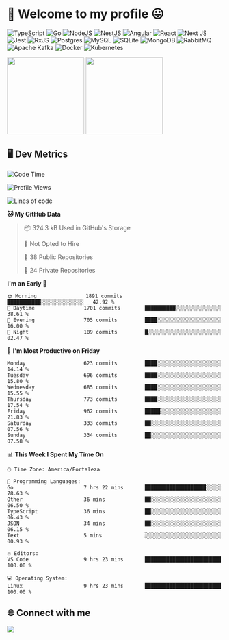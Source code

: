 # 🎉 Welcome to my profile 😛

![TypeScript](https://img.shields.io/badge/typescript-%23007ACC.svg?style=for-the-badge&logo=typescript&logoColor=white)
![Go](https://img.shields.io/badge/go-%2300ADD8.svg?style=for-the-badge&logo=go&logoColor=white)
![NodeJS](https://img.shields.io/badge/node.js-6DA55F?style=for-the-badge&logo=node.js&logoColor=white)
![NestJS](https://img.shields.io/badge/nestjs-%23E0234E.svg?style=for-the-badge&logo=nestjs&logoColor=white)
![Angular](https://img.shields.io/badge/angular-%23DD0031.svg?style=for-the-badge&logo=angular&logoColor=white)
![React](https://img.shields.io/badge/react-%2320232a.svg?style=for-the-badge&logo=react&logoColor=%2361DAFB)
![Next JS](https://img.shields.io/badge/Next-black?style=for-the-badge&logo=next.js&logoColor=white)
![Jest](https://img.shields.io/badge/-jest-%23C21325?style=for-the-badge&logo=jest&logoColor=white)
![RxJS](https://img.shields.io/badge/rxjs-%23B7178C.svg?style=for-the-badge&logo=reactivex&logoColor=white)
![Postgres](https://img.shields.io/badge/postgres-%23316192.svg?style=for-the-badge&logo=postgresql&logoColor=white)
![MySQL](https://img.shields.io/badge/mysql-4479A1.svg?style=for-the-badge&logo=mysql&logoColor=white)
![SQLite](https://img.shields.io/badge/sqlite-%2307405e.svg?style=for-the-badge&logo=sqlite&logoColor=white)
![MongoDB](https://img.shields.io/badge/MongoDB-%234ea94b.svg?style=for-the-badge&logo=mongodb&logoColor=white)
![RabbitMQ](https://img.shields.io/badge/Rabbitmq-FF6600?style=for-the-badge&logo=rabbitmq&logoColor=white)
![Apache Kafka](https://img.shields.io/badge/Apache%20Kafka-000?style=for-the-badge&logo=apachekafka)
![Docker](https://img.shields.io/badge/docker-%230db7ed.svg?style=for-the-badge&logo=docker&logoColor=white)
![Kubernetes](https://img.shields.io/badge/kubernetes-%23326ce5.svg?style=for-the-badge&logo=kubernetes&logoColor=white)

<div>
  <img height="180em" src="https://github-readme-stats.vercel.app/api?username=vinicius-guedes-santos&include_all_commits=true&count_private=true&theme=github_dark"/>
  <img height="180em" src="https://github-readme-stats.vercel.app/api/top-langs/?username=vinicius-guedes-santos&langs_count=6&layout=compact&include_all_commits=true&count_private=true&theme=github_dark"/>
</div>

## 🖥️ Dev Metrics

<!--START_SECTION:waka-->
![Code Time](http://img.shields.io/badge/Code%20Time-2%2C736%20hrs%2030%20mins-blue)

![Profile Views](http://img.shields.io/badge/Profile%20Views-0-blue)

![Lines of code](https://img.shields.io/badge/From%20Hello%20World%20I%27ve%20Written-5.7%20million%20lines%20of%20code-blue)

**🐱 My GitHub Data** 

> 📦 324.3 kB Used in GitHub's Storage 
 > 
> 🚫 Not Opted to Hire
 > 
> 📜 38 Public Repositories 
 > 
> 🔑 24 Private Repositories 
 > 
**I'm an Early 🐤** 

```text
🌞 Morning                1891 commits        ███████████░░░░░░░░░░░░░░   42.92 % 
🌆 Daytime                1701 commits        ██████████░░░░░░░░░░░░░░░   38.61 % 
🌃 Evening                705 commits         ████░░░░░░░░░░░░░░░░░░░░░   16.00 % 
🌙 Night                  109 commits         █░░░░░░░░░░░░░░░░░░░░░░░░   02.47 % 
```
📅 **I'm Most Productive on Friday** 

```text
Monday                   623 commits         ████░░░░░░░░░░░░░░░░░░░░░   14.14 % 
Tuesday                  696 commits         ████░░░░░░░░░░░░░░░░░░░░░   15.80 % 
Wednesday                685 commits         ████░░░░░░░░░░░░░░░░░░░░░   15.55 % 
Thursday                 773 commits         ████░░░░░░░░░░░░░░░░░░░░░   17.54 % 
Friday                   962 commits         █████░░░░░░░░░░░░░░░░░░░░   21.83 % 
Saturday                 333 commits         ██░░░░░░░░░░░░░░░░░░░░░░░   07.56 % 
Sunday                   334 commits         ██░░░░░░░░░░░░░░░░░░░░░░░   07.58 % 
```


📊 **This Week I Spent My Time On** 

```text
🕑︎ Time Zone: America/Fortaleza

💬 Programming Languages: 
Go                       7 hrs 22 mins       ████████████████████░░░░░   78.63 % 
Other                    36 mins             ██░░░░░░░░░░░░░░░░░░░░░░░   06.50 % 
TypeScript               36 mins             ██░░░░░░░░░░░░░░░░░░░░░░░   06.43 % 
JSON                     34 mins             ██░░░░░░░░░░░░░░░░░░░░░░░   06.15 % 
Text                     5 mins              ░░░░░░░░░░░░░░░░░░░░░░░░░   00.93 % 

🔥 Editors: 
VS Code                  9 hrs 23 mins       █████████████████████████   100.00 % 

💻 Operating System: 
Linux                    9 hrs 23 mins       █████████████████████████   100.00 % 
```


<!--END_SECTION:waka-->

## 🌐 Connect with me

<a href="https://www.linkedin.com/in/vinicius-guedes-b817aa223/"><img src="https://img.shields.io/badge/LinkedIn-0077B5?style=for-the-badge&logo=linkedin&logoColor=white"/></a>

